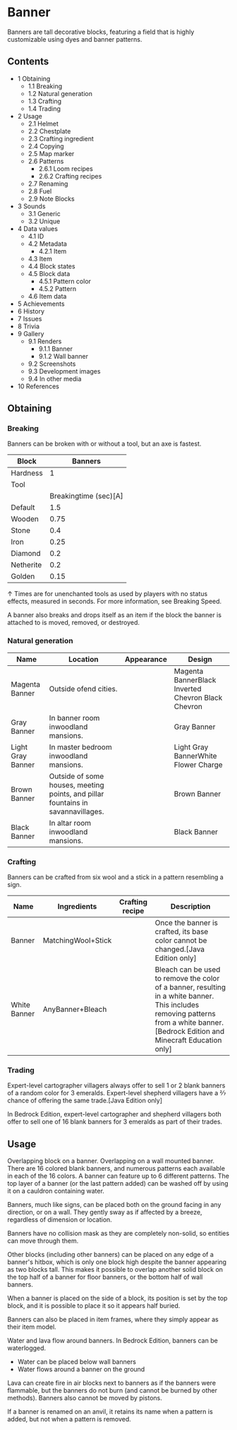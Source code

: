 # Banner
Banners are tall decorative blocks, featuring a field that is highly customizable using dyes and banner patterns.

## Contents
- 1 Obtaining
	- 1.1 Breaking
	- 1.2 Natural generation
	- 1.3 Crafting
	- 1.4 Trading
- 2 Usage
	- 2.1 Helmet
	- 2.2 Chestplate
	- 2.3 Crafting ingredient
	- 2.4 Copying
	- 2.5 Map marker
	- 2.6 Patterns
		- 2.6.1 Loom recipes
		- 2.6.2 Crafting recipes
	- 2.7 Renaming
	- 2.8 Fuel
	- 2.9 Note Blocks
- 3 Sounds
	- 3.1 Generic
	- 3.2 Unique
- 4 Data values
	- 4.1 ID
	- 4.2 Metadata
		- 4.2.1 Item
	- 4.3 Item
	- 4.4 Block states
	- 4.5 Block data
		- 4.5.1 Pattern color
		- 4.5.2 Pattern
	- 4.6 Item data
- 5 Achievements
- 6 History
- 7 Issues
- 8 Trivia
- 9 Gallery
	- 9.1 Renders
		- 9.1.1 Banner
		- 9.1.2 Wall banner
	- 9.2 Screenshots
	- 9.3 Development images
	- 9.4 In other media
- 10 References

## Obtaining
### Breaking
Banners can be broken with or without a tool, but an axe is fastest.

| Block     | Banners               |
|-----------|-----------------------|
| Hardness  | 1                     |
| Tool      |                       |
|           | Breakingtime (sec)[A] |
| Default   | 1.5                   |
| Wooden    | 0.75                  |
| Stone     | 0.4                   |
| Iron      | 0.25                  |
| Diamond   | 0.2                   |
| Netherite | 0.2                   |
| Golden    | 0.15                  |


↑ Times are for unenchanted tools as used by players with no status effects, measured in seconds. For more information, see Breaking Speed.


A banner also breaks and drops itself as an item if the block the banner is attached to is moved, removed, or destroyed.

### Natural generation
| Name              | Location                                                                         | Appearance | Design                                             |
|-------------------|----------------------------------------------------------------------------------|------------|----------------------------------------------------|
| Magenta Banner    | Outside ofend cities.                                                            |            | Magenta BannerBlack Inverted Chevron Black Chevron |
| Gray Banner       | In banner room inwoodland mansions.                                              |            | Gray Banner                                        |
| Light Gray Banner | In master bedroom inwoodland mansions.                                           |            | Light Gray BannerWhite Flower Charge               |
| Brown Banner      | Outside of some houses, meeting points, and pillar fountains in savannavillages. |            | Brown Banner                                       |
| Black Banner      | In altar room inwoodland mansions.                                               |            | Black Banner                                       |

### Crafting
Banners can be crafted from six wool and a stick in a pattern resembling a sign.

| Name         | Ingredients        | Crafting recipe | Description                                                                                                                                                                           |
|--------------|--------------------|-----------------|---------------------------------------------------------------------------------------------------------------------------------------------------------------------------------------|
| Banner       | MatchingWool+Stick |                 | Once the banner is crafted, its base color cannot be changed.‌[Java Edition  only]                                                                                                    |
| White Banner | AnyBanner+Bleach   |                 | Bleach can be used to remove the color of a banner, resulting in a white banner. This includes removing patterns from a white banner.‌[Bedrock Edition and Minecraft Education  only] |

### Trading
Expert-level cartographer villagers always offer to sell 1 or 2 blank banners of a random color for 3 emeralds. Expert-level shepherd villagers have a 2⁄7 chance of offering the same trade.‌[Java Edition  only]

In Bedrock Edition, expert-level cartographer and shepherd villagers both offer to sell one of 16 blank banners for 3 emeralds as part of their trades.

## Usage
Overlapping block on a banner.
Overlapping on a wall mounted banner.
There are 16 colored blank banners, and numerous patterns each available in each of the 16 colors. A banner can feature up to 6 different patterns. The top layer of a banner (or the last pattern added) can be washed off by using it on a cauldron containing water.

Banners, much like signs, can be placed both on the ground facing in any direction, or on a wall. They gently sway as if affected by a breeze, regardless of dimension or location. 

Banners have no collision mask as they are completely non-solid, so entities can move through them.

Other blocks (including other banners) can be placed on any edge of a banner's hitbox, which is only one block high despite the banner appearing as two blocks tall. This makes it possible to overlap another solid block on the top half of a banner for floor banners, or the bottom half of wall banners.

When a banner is placed on the side of a block, its position is set by the top block, and it is possible to place it so it appears half buried.

Banners can also be placed in item frames, where they simply appear as their item model.

Water and lava flow around banners. In Bedrock Edition, banners can be waterlogged.

- Water can be placed below wall banners
- Water flows around a banner on the ground

Lava can create fire in air blocks next to banners as if the banners were flammable, but the banners do not burn (and cannot be burned by other methods). Banners also cannot be moved by pistons.

If a banner is renamed on an anvil, it retains its name when a pattern is added, but not when a pattern is removed.

